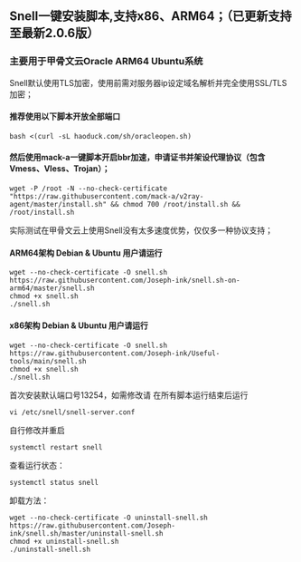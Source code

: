 ## Snell一键安装脚本,支持x86、ARM64；（已更新支持至最新2.0.6版）

### 主要用于甲骨文云Oracle ARM64 Ubuntu系统

Snell默认使用TLS加密，使用前需对服务器ip设定域名解析并完全使用SSL/TLS加密；

#### 推荐使用以下脚本开放全部端口

```
bash <(curl -sL haoduck.com/sh/oracleopen.sh)
```

#### 然后使用mack-a一键脚本开启bbr加速，申请证书并架设代理协议（包含Vmess、Vless、Trojan）；

```
wget -P /root -N --no-check-certificate "https://raw.githubusercontent.com/mack-a/v2ray-agent/master/install.sh" && chmod 700 /root/install.sh && /root/install.sh
```

实际测试在甲骨文云上使用Snell没有太多速度优势，仅仅多一种协议支持；

#### ARM64架构  Debian & Ubuntu 用户请运行

```
wget --no-check-certificate -O snell.sh https://raw.githubusercontent.com/Joseph-ink/snell.sh-on-arm64/master/snell.sh
chmod +x snell.sh
./snell.sh
```

#### x86架构  Debian & Ubuntu 用户请运行

```
wget --no-check-certificate -O snell.sh https://raw.githubusercontent.com/Joseph-ink/Useful-tools/main/snell.sh
chmod +x snell.sh
./snell.sh
```




首次安装默认端口号13254，如需修改请
在所有脚本运行结束后运行

```
vi /etc/snell/snell-server.conf
```

自行修改并重启
```
systemctl restart snell
```

查看运行状态：

```
systemctl status snell
```

卸载方法：

```
wget --no-check-certificate -O uninstall-snell.sh https://raw.githubusercontent.com/Joseph-ink/snell.sh/master/uninstall-snell.sh
chmod +x uninstall-snell.sh
./uninstall-snell.sh
```
